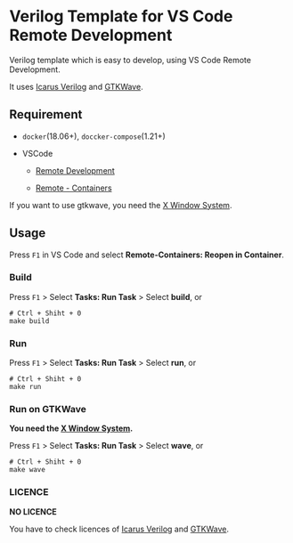 Verilog Template for VS Code Remote Development
===

Verilog template which is easy to develop,
using VS Code Remote Development.

It uses [Icarus Verilog](http://iverilog.icarus.com/)
and [GTKWave](http://gtkwave.sourceforge.net/).

## Requirement

- `docker`(18.06+), `doccker-compose`(1.21+)

- VSCode

  - [Remote Development](https://marketplace.visualstudio.com/items?itemName=ms-vscode-remote.vscode-remote-extensionpack)

  - [Remote - Containers](https://marketplace.visualstudio.com/items?itemName=ms-vscode-remote.remote-containers)

If you want to use gtkwave,
you need the [X Window System](http://www.opengroup.org/desktop/x/).

## Usage

Press `F1` in VS Code
and select **Remote-Containers: Reopen in Container**.

### Build

Press `F1` > Select **Tasks: Run Task** > Select **build**, or

```
# Ctrl + Shiht + 0
make build
```

### Run

Press `F1` > Select **Tasks: Run Task** > Select **run**, or

```
# Ctrl + Shiht + 0
make run
```

### Run on GTKWave

**You need the [X Window System](http://www.opengroup.org/desktop/x/).**

Press `F1` > Select **Tasks: Run Task** > Select **wave**, or

```
# Ctrl + Shiht + 0
make wave
```

### LICENCE

**NO LICENCE**

You have to check licences of
[Icarus Verilog](http://iverilog.icarus.com/)
and [GTKWave](http://gtkwave.sourceforge.net/).
